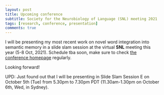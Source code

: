 ```yaml
---
layout: post
title: Upcoming conference
subtitle: Society for the Neurobiology of Language (SNL) meeting 2021
tags: [research, conference, presentation]
comments: true
---
```


I will be presenting my most recent work on novel word integration into semantic memory in a slide slam session at the virtual **SNL** meeting this year (5-8 Oct, 2021).
Schedule tba soon, make sure to check [the conference homepage](https://www.neurolang.org/) regularly.

Looking forward!

UPD: Just found out that I will be presenting in Slide Slam Session E on October 5th (Tue) from 5.30pm to 7.30pm PDT (11.30am-1.30pm on October 6th, Wed, in Sydney).
